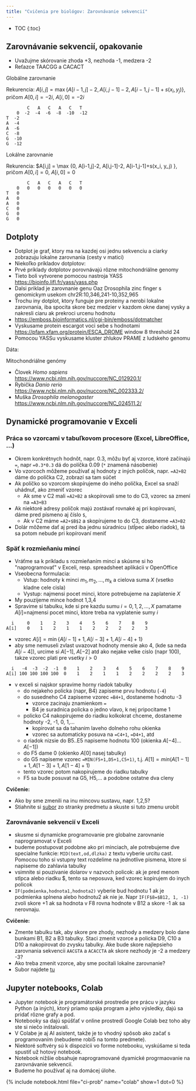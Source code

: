 ```yaml
---
title: "Cvičenia pre biológov: Zarovnávanie sekvencií"
---
```


* TOC
{:toc}

## Zarovnávanie sekvencií, opakovanie

  - Uvažujme skórovanie zhoda +3, nezhoda -1, medzera -2
  - Reťazce TAACGG a CACACT

Globálne zarovnanie

Rekurencia: $A[i,j] = \max \{A[i-1,j]-2, A[i,j-1]-2, A[i-1,j-1]+s(x_i, y_j) \}$, pričom $A[0,i]=-2i$, $A[i,0]=-2i$


``` 
        C   A   C   A   C   T
    0  -2  -4  -6  -8  -10  -12
T  -2  
A  -4  
A  -6  
C  -8  
G  -10  
G  -12  
```

Lokálne zarovnanie

Rekurencia: $A[i,j] = \max \{0, A[i-1,j]-2, A[i,j-1]-2, A[i-1,j-1]+s(x_i, y_j) \}, pričom $A[0,i]=0$, $A[i,0]=0$


``` 
        C   A   C   A   C   T
    0   0   0   0   0   0   0
T   0 
A   0 
A   0 
C   0 
G   0 
G   0 
```

## Dotploty

  - Dotplot je graf, ktory ma na kazdej osi jednu sekvenciu a ciarky
    zobrazuju lokalne zarovnania (cesty v matici)
  - Niekoľko príkladov dotplotov: 
  - Prvé príklady dotplotov porovnávajú rôzne mitochondriálne genomy
  - Tieto boli vytvorene pomocou nastroja YASS
    <https://bioinfo.lifl.fr/yass/yass.php>
  - Dalsi priklad je zarovnanie genu Oaz Drosophila zinc finger s
    genomickym usekom chr2R:10,346,241-10,352,965
  - Trochu iny dotplot, ktory funguje pre proteiny a nerobi lokalne
    zarovnania, iba spocita skore bez medzier v kazdom okne danej vysky
    a nakresli ciaru ak prekroci urcenu hodnotu
  - <https://emboss.bioinformatics.nl/cgi-bin/emboss/dotmatcher>
  - Vyskusame protein escargot voci sebe s hodnotami
    <https://pfam.xfam.org/protein/ESCA_DROME> window 8 threshold 24
  - Pomocou YASSu vyskusame kluster zhlukov PRAME z ludskeho genomu

Dáta:

Mitochondriálne genómy 
- Človek *Homo sapiens* https://www.ncbi.nlm.nih.gov/nuccore/NC_012920.1/
- Rybička *Danio rerio* https://www.ncbi.nlm.nih.gov/nuccore/NC_002333.2/
- Muška *Drosophila melanogaster* https://www.ncbi.nlm.nih.gov/nuccore/NC_024511.2/



## Dynamické programovanie v Exceli

### Práca so vzorcami v tabuľkovom procesore (Excel, LibreOffice, ...)

  - Okrem konkrétnych hodnôt, napr. 0.3, môžu byť aj vzorce, ktoré
    začínajú `=`, napr `=0.3*0.3` dá do políčka 0.09 (`*` znamená
    násobenie)
  - Vo vzorcoch môžeme používať aj hodnoty z iných políčok, napr. `=A2+B2`
    dáme do políčka C2, zobrazí sa tam súčet
  - Ak políčko so vzorcom skopírujeme do iného políčka, Excel sa snaží
    uhádnuť, ako zmeniť vzorec
      - Ak sme v C2 mali `=A2+B2` a skopírovali sme to do C3, vzorec sa
        zmení na `=A3+B3`
  - Ak niektoré adresy políčok majú zostávať rovnaké aj pri kopírovaní,
    dáme pred písmeno aj číslo `$`,
      - Ak v C2 máme `=A2+$B$2` a skopírujeme to do C3, dostaneme `=A3+B2`
  - Dolár môžeme dať aj pred iba jednu súradnicu (stĺpec alebo riadok),
    tá sa potom nebude pri kopírovaní meniť

### Späť k rozmieňaniu mincí

  - Vráťme sa k príkladu s rozmieňaním mincí a skúsme si ho
    "naprogramovať" v Exceli, resp. spreadsheet aplikácii v OpenOffice
  - Vseobecna formulacia:
      - Vstup: hodnoty k minci $m_1,m_2,\dots ,m_k$ a cielova suma $X$
        (vsetko kladne cele cisla)
      - Vystup: najmensi pocet minci, ktore potrebujeme na zaplatenie $X$
  - My pouzijeme mince hodnot 1,3,4
  - Spravime si tabulku, kde si pre kazdu sumu $i=0,1,2,\dots,X$ pamatame
    $A[i]=$najmensi pocet minci, ktore treba na vyplatenie sumy $i$

```
  i     0    1    2    3    4    5    6    7    8    9  
A[i]    0    1    2    1    1    2    2    2    2    3
```

  - vzorec $A[i] = \min \{ A[i-1]+1, A[i-3]+1, A[i-4]+1 \}$
  - aby sme nemuseli zvlast uvazovat hodnoty mensie ako 4, (kde sa neda
    $A[i-4]$), urcime si $A[-1]$, $A[-2]$ atd ako nejake velke cislo
    (napr 100), takze vzorec plati pre vsetky $i>0$


```
  i   -4  -3  -2  -1  0    1    2    3    4    5    6    7    8    9  
A[i] 100 100 100 100  0    1    2    1    1    2    2    2    2    3
```

  - v exceli si najskor spravime horny riadok tabulky
      - do nejakeho policka (napr, B4) zapiseme prvu hodnotu (`-4`)
      - do susedneho C4 zapiseme vzorec `=B4+1`, dostaneme hodnotu -3
          - vzorce zacinaju znamienkom `=`
          - B4 je suradnica policka o jedno vlavo, k nej pripocitame 1
      - policko C4 nakopirujeme do riadku kolkokrat chceme, dostaneme
        hodnoty -2, -1, 0, 1,...
          - kopirovat sa da tahanim laveho dolneho rohu okienka
          - vzorec sa automaticky posuva na `=C4+1`, `=D4+1`, atd
      - o riadok nizsie do B5..E5 napiseme hodnotu 100 (okienka
        $A[-4]\dots A[-1]$)
      - do F5 dame 0 (okienko $A[0]$ nasej tabulky)
      - do G5 napiseme vzorec `=MIN(F5+1,D5+1,C5+1)`, t.j. $A[1] =
        min(A[1-1]+1,A[1-3]+1,A[1-4]+1)$
      - tento vzorec potom nakopirujeme do riadku tabulky
      - F5 sa bude posuvat na G5, H5,... a podobne ostatne dva cleny

**Cvičenie:**

  - Ako by sme zmenili na inu mincovu sustavu, napr. 1,2,5?
  - Stiahnite si [subor](https://compbio.fmph.uniba.sk/vyuka/mbi-data/cb03/mince.ods) zo stranky predmetu a skuste si tuto zmenu urobit
    

### Zarovnávanie sekvencií v Exceli

  - skusme si dynamicke programovanie pre globalne zarovnanie
    naprogramovat v Exceli
  - budeme postupovat podobne ako pri minciach, ale potrebujeme dve
    specialne funkcie: `MID(text,od,dlzka)` z textu vyberie urcitu cast.
    Pomocou toho si vstupny text rozdelime na jednotlive pismena, ktore
    si napiseme do zahlavia tabulky
  - vsimnite si pouzivanie dolarov v nazvoch policok: ak je pred menom
    stlpca alebo riadku $, tento sa neposuva, ked vzorec kopirujem do
    inych policok
  - `IF(podmienka,hodnota1,hodnota2)` vyberie bud hodnotu 1 ak je
    podmienka splnena alebo hodnotu2 ak nie je. Napr `IF(F$8=$B12, 1, -1)`
    zvoli skore +1 ak sa hodnota v F8 rovna hodnote v B12 a skore -1 ak
    sa nerovnaju.

**Cvičenie:**

  - Zmente tabulku tak, aby skore pre zhody, nezhody a medzery bolo dane
    bunkami B1, B2 a B3 tabulky. Staci zmenit vzorce a policka D9, C10 a
    D10 a nakopirovat do zvysku tabulky. Ake bude skore najlepsieho
    zarovnania sekvencii `AACGTA` a `ACACCTA` ak skore nezhody je -2 a
    medzery -3?
  - Ako treba zmenit vzorce, aby sme pocitali lokalne zarovnanie?
  - Subor najdete
    [tu](https://compbio.fmph.uniba.sk/vyuka/mbi-data/cb03/dynprog.ods)

## Jupyter notebooks, Colab

* Jupyter notebook je programátorské prostredie pre prácu v jazyku Python (a iných), ktorý priamo spája program a jeho výsledky, dajú sa pridať rôzne grafy a pod.
* Notebooky sa dajú spúšťať v online prostredí Google Colab bez toho aby ste si niečo inštalovali.
* V Colabe je aj AI asistent, takže je to vhodný spôsob ako začať s programovaním (nebudeme robi5 na tomto predmete).
* Niektoré softvéry sú k dispozícii vo forme notebooku, vyskúšame si teda spustiť už hotový notebook.
* Notebook nižšie obsahuje naprogramované dyamické progrmaovanie na zarovnávanie sekvencií.
* Budeme ho používať aj na domácej úlohe.

{% include notebook.html file="ci-prob" name="colab" show=1 dot=0 %}
